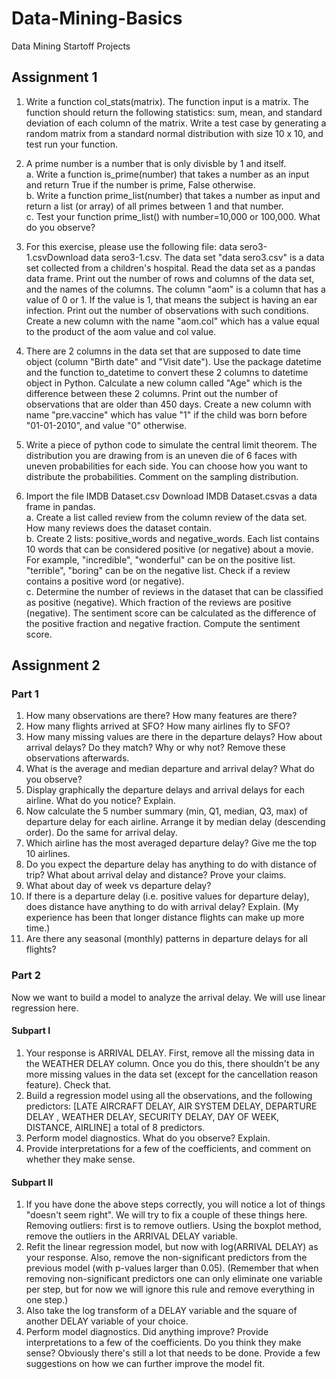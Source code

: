 # Data-Mining-Basics
Data Mining Startoff Projects

## Assignment 1

1. Write a function col_stats(matrix). The function input is a matrix. The function should return the following statistics: sum, mean, and standard deviation of each column of the matrix. 
Write a test case by generating a random matrix from a standard normal distribution with size 10 x 10, and test run your function.

2. A prime number is a number that is only divisble by 1 and itself. </br>
  a. Write a function is_prime(number) that takes a number as an input and return True if the number is prime, False otherwise. </br>
  b. Write a function prime_list(number) that takes a number as input and return a list (or array) of all primes between 1 and that number. </br>
  c. Test your function prime_list() with number=10,000 or 100,000. What do you observe? </br>

3. For this exercise, please use the following file: data sero3-1.csvDownload data sero3-1.csv. The data set "data sero3.csv" is a data set collected from a children's hospital. Read the data set as a pandas data frame. Print out the number of rows and columns of the data set, and the names of the columns. The column "aom" is a column that has a value of 0 or 1. If the value is 1, that means the subject is having an ear infection. Print out the number of observations with such conditions. Create a new column with the name "aom.col" which has a value equal to the product of the aom value and col value.

4. There are 2 columns in the data set that are supposed to date time object (column "Birth date" and "Visit date"). Use the package datetime and the function to_datetime to convert these 2 columns to datetime object in Python. Calculate a new column called "Age" which is the difference between these 2 columns. Print out the number of observations that are older than 450 days. Create a new column with name "pre.vaccine" which has value "1" if the child was born before "01-01-2010", and value "0" otherwise. 

5. Write a piece of python code to simulate the central limit theorem. The distribution you are drawing from is an uneven die of 6 faces with uneven probabilities for each side. You can choose how you want to distribute the probabilities. Comment on the sampling distribution.

6. Import the file IMDB Dataset.csv Download IMDB Dataset.csvas a data frame in pandas. </br>
a. Create a list called review from the column review of the data set. How many reviews does the dataset contain. </br>
b. Create 2 lists: positive_words and negative_words. Each list contains 10 words that can be considered positive (or negative) about a movie. For example, "incredible", "wonderful" can be on the positive list. "terrible", "boring" can be on the negative list. Check if a review contains a positive word (or negative). </br>
c. Determine the number of reviews in the dataset  that can be classified as positive (negative). Which fraction of the reviews are positive (negative). The sentiment score can be calculated as the difference of the positive fraction and negative fraction. Compute the sentiment score. </br>

## Assignment 2

### Part 1

1. How many observations are there? How many features are there?
2. How many flights arrived at SFO? How many airlines fly to SFO?
3. How many missing values are there in the departure delays? How about arrival delays? Do they match? Why or why not? Remove these observations afterwards.
4. What is the average and median departure and arrival delay? What do you observe?
5. Display graphically the departure delays and arrival delays for each airline. What do you notice? Explain.
6. Now calculate the 5 number summary (min, Q1, median, Q3, max) of departure delay for each airline. Arrange it by median delay (descending order). Do the same for arrival delay.
7. Which airline has the most averaged departure delay? Give me the top 10 airlines.
8. Do you expect the departure delay has anything to do with distance of trip? What about arrival delay and distance? Prove your claims.
9. What about day of week vs departure delay?
10. If there is a departure delay (i.e. positive values for departure delay), does distance have anything to do with arrival delay? Explain. (My experience has been that longer distance flights can make up more time.)
11. Are there any seasonal (monthly) patterns in departure delays for all flights?

### Part 2

Now we want to build a model to analyze the arrival delay. We will use linear regression here.

#### Subpart I
1. Your response is ARRIVAL DELAY. First, remove all the missing data in the WEATHER DELAY column. Once you do this, there shouldn't be any more missing values in the data set (except for the cancellation reason feature). Check that. </br>
2. Build a regression model using all the observations, and the following predictors: [LATE AIRCRAFT DELAY, AIR SYSTEM DELAY, DEPARTURE DELAY , WEATHER DELAY, SECURITY DELAY, DAY OF WEEK,  DISTANCE, AIRLINE] a total of 8 predictors. </br>
3. Perform model diagnostics. What do you observe? Explain. </br>
4. Provide interpretations for a few of the coefficients, and comment on whether they make sense. </br>

#### Subpart II
1. If you have done the above steps correctly, you will notice a lot of things "doesn't seem right". We will try to fix a couple of these things here. Removing outliers: first is to remove outliers. Using the boxplot method, remove the outliers in the ARRIVAL DELAY variable. </br>
2. Refit the linear regression model, but now with log(ARRIVAL DELAY) as your response. Also, remove the non-significant predictors from the previous model (with p-values larger than 0.05). (Remember that when removing non-significant predictors one can only eliminate one variable per step, but for now we will ignore this rule and remove everything in one step.) </br>
3. Also take the log transform of a DELAY variable and the square of another DELAY variable of your choice. </br>
4. Perform model diagnostics. Did anything improve? Provide interpretations to a few of the coefficients. Do you think they make sense? Obviously there's still a lot that needs to be done. Provide a few suggestions on how we can further improve the model fit. </br>

